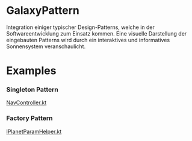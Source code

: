# GalaxyPattern
Integration einiger typischer Design-Patterns, welche in der Softwareentwicklung zum Einsatz kommen. Eine visuelle Darstellung der eingebauten Patterns wird durch ein interaktives und informatives Sonnensystem veranschaulicht.

# Examples
### Singleton Pattern
[NavController.kt](https://github.com/mfroemmi/GalaxyPattern/blob/5700ab87947a4d171b9a8fcff8f31480777addb9/src/main/kotlin/com/example/galaxypattern/nav/NavController.kt)

### Factory Pattern
[IPlanetParamHelper.kt](https://github.com/mfroemmi/GalaxyPattern/blob/master/src/main/kotlin/com/example/galaxypattern/util/planetFactory/IPlanetParamHelper.kt)
